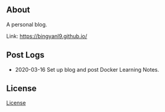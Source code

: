 ## About

A personal blog.

Link: https://bingyanl9.github.io/

## Post Logs

- 2020-03-16 Set up blog and post Docker Learning Notes.

## License

[Theme]: https://github.com/Gaohaoyang/gaohaoyang.github.io

[License](https://github.com/Gaohaoyang/gaohaoyang.github.io/blob/master/LICENSE.md)
